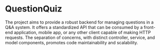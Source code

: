 # QuestionQuiz
 The project aims to provide a robust backend for managing questions in a Q&A system. It offers a standardized API that can be consumed by a front-end application, mobile app, or any other client capable of making HTTP requests. The separation of concerns, with distinct controller, service, and model components, promotes code maintainability and scalability.
